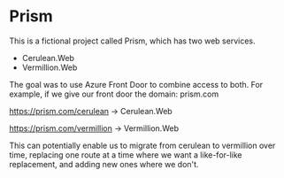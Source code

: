 # Prism

This is a fictional project called Prism, which has two web services. 
- Cerulean.Web
- Vermillion.Web

The goal was to use Azure Front Door to combine access to both. For example, if we give our front door the domain: prism.com

https://prism.com/cerulean -> Cerulean.Web

https://prism.com/vermillion -> Vermillion.Web

This can potentially enable us to migrate from cerulean to vermillion over time, replacing one route at a time where we want a like-for-like replacement, and adding new ones where we don't.